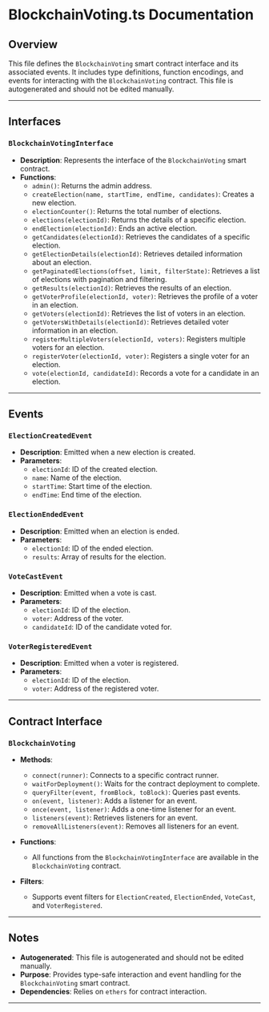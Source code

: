 # BlockchainVoting.ts Documentation

## Overview

This file defines the `BlockchainVoting` smart contract interface and its associated events. It includes type definitions, function encodings, and events for interacting with the `BlockchainVoting` contract. This file is autogenerated and should not be edited manually.

---

## Interfaces

### `BlockchainVotingInterface`
- **Description**: Represents the interface of the `BlockchainVoting` smart contract.
- **Functions**:
  - `admin()`: Returns the admin address.
  - `createElection(name, startTime, endTime, candidates)`: Creates a new election.
  - `electionCounter()`: Returns the total number of elections.
  - `elections(electionId)`: Returns the details of a specific election.
  - `endElection(electionId)`: Ends an active election.
  - `getCandidates(electionId)`: Retrieves the candidates of a specific election.
  - `getElectionDetails(electionId)`: Retrieves detailed information about an election.
  - `getPaginatedElections(offset, limit, filterState)`: Retrieves a list of elections with pagination and filtering.
  - `getResults(electionId)`: Retrieves the results of an election.
  - `getVoterProfile(electionId, voter)`: Retrieves the profile of a voter in an election.
  - `getVoters(electionId)`: Retrieves the list of voters in an election.
  - `getVotersWithDetails(electionId)`: Retrieves detailed voter information in an election.
  - `registerMultipleVoters(electionId, voters)`: Registers multiple voters for an election.
  - `registerVoter(electionId, voter)`: Registers a single voter for an election.
  - `vote(electionId, candidateId)`: Records a vote for a candidate in an election.

---

## Events

### `ElectionCreatedEvent`
- **Description**: Emitted when a new election is created.
- **Parameters**:
  - `electionId`: ID of the created election.
  - `name`: Name of the election.
  - `startTime`: Start time of the election.
  - `endTime`: End time of the election.

### `ElectionEndedEvent`
- **Description**: Emitted when an election is ended.
- **Parameters**:
  - `electionId`: ID of the ended election.
  - `results`: Array of results for the election.

### `VoteCastEvent`
- **Description**: Emitted when a vote is cast.
- **Parameters**:
  - `electionId`: ID of the election.
  - `voter`: Address of the voter.
  - `candidateId`: ID of the candidate voted for.

### `VoterRegisteredEvent`
- **Description**: Emitted when a voter is registered.
- **Parameters**:
  - `electionId`: ID of the election.
  - `voter`: Address of the registered voter.

---

## Contract Interface

### `BlockchainVoting`
- **Methods**:
  - `connect(runner)`: Connects to a specific contract runner.
  - `waitForDeployment()`: Waits for the contract deployment to complete.
  - `queryFilter(event, fromBlock, toBlock)`: Queries past events.
  - `on(event, listener)`: Adds a listener for an event.
  - `once(event, listener)`: Adds a one-time listener for an event.
  - `listeners(event)`: Retrieves listeners for an event.
  - `removeAllListeners(event)`: Removes all listeners for an event.

- **Functions**:
  - All functions from the `BlockchainVotingInterface` are available in the `BlockchainVoting` contract.

- **Filters**:
  - Supports event filters for `ElectionCreated`, `ElectionEnded`, `VoteCast`, and `VoterRegistered`.

---

## Notes

- **Autogenerated**: This file is autogenerated and should not be edited manually.
- **Purpose**: Provides type-safe interaction and event handling for the `BlockchainVoting` smart contract.
- **Dependencies**: Relies on `ethers` for contract interaction.

---

